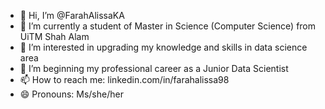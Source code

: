 - 👋 Hi, I’m @FarahAlissaKA
- 🌱 I’m currently a student of Master in Science (Computer Science) from UiTM Shah Alam
- 👀 I’m interested in upgrading my knowledge and skills in data science area
- 💞️ I’m beginning my professional career as a Junior Data Scientist
- 📫 How to reach me: linkedin.com/in/farahalissa98
- 😄 Pronouns: Ms/she/her

